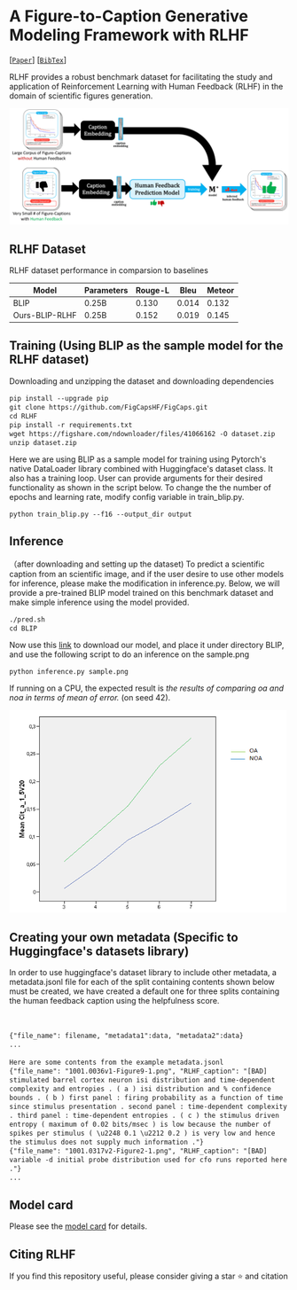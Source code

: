 # A Figure-to-Caption Generative Modeling Framework with RLHF


[[`Paper`]()]  [[`BibTex`]()]


RLHF provides a robust benchmark dataset for facilitating the study and application of Reinforcement Learning with Human Feedback (RLHF) in the domain of scientific figures generation. 



![RLHF-Framework](fig-RLHF-framework-1.png) 

## RLHF Dataset

RLHF dataset performance in comparsion to baselines

| Model            | Parameters | Rouge-L | Bleu   | Meteor |
|------------------|------------|---------|--------|--------|
| BLIP             | 0.25B      | 0.130   | 0.014  | 0.132  |
| Ours-BLIP-RLHF   | 0.25B      | 0.152   | 0.019  | 0.145  |



## Training (Using BLIP as the sample model for the RLHF dataset)

Downloading and unzipping the dataset and downloading dependencies 

```shell
pip install --upgrade pip
git clone https://github.com/FigCapsHF/FigCaps.git
cd RLHF
pip install -r requirements.txt
wget https://figshare.com/ndownloader/files/41066162 -O dataset.zip
unzip dataset.zip

```
<!-- ./cp.sh -->



<!-- Using VIT-gpt2 as a sample model for training using Huggingface's dataset library and its seq2seqTrainer for a simple training on our dataset, it will save the model under the directory model, and wills save checkpoints for every epoch. Modify the variable training_args if user wants to have different training arguments. If User desire to use other models using Huggingface's Trainer class, modify the model specification under train_vit_gpt2.py
```shell
python train_vit_gpt2.py

``` -->

<!-- Another way for Training. -->
Here we are using BLIP as a sample model for training using Pytorch's native DataLoader library combined with Huggingface's dataset class. It also has a training loop. User can provide arguments for their desired functionality as shown in the script below. To change the the number of epochs and learning rate, modify config variable in train_blip.py.
```shell
python train_blip.py --f16 --output_dir output

```

## Inference
（after downloading and setting up the dataset) To predict a scientific caption from an scientific image, and if the user desire to use other models for inference, please make the modification in inference.py. Below, we will provide a pre-trained BLIP model trained on this benchmark dataset and make simple inference using the model provided.
```shell 
./pred.sh
cd BLIP
```
Now use this [link](https://drive.google.com/file/d/1FZh95Xeyt3RlaYs_TeeiiSPwYvAuGogQ/view?usp=share_link) to download our model, and place it under directory BLIP, and use the following script to do an inference on the sample.png
```shell
python inference.py sample.png
```
If running on a CPU, the expected result is *the results of comparing oa and noa in terms of mean of error.* (on seed 42).

![Sample Scientific figure](sample.png) 


## Creating your own metadata (Specific to Huggingface's datasets library)
In order to use huggingface's dataset library to include other metadata, a metadata.jsonl file for each of the split containing contents shown below must be created, we have created a default one for three splits containing the human feedback caption using the helpfulness score.
```


{"file_name": filename, "metadata1":data, "metadata2":data}
...

Here are some contents from the example metadata.jsonl
{"file_name": "1001.0036v1-Figure9-1.png", "RLHF_caption": "[BAD] stimulated barrel cortex neuron isi distribution and time-dependent complexity and entropies . ( a ) isi distribution and % confidence bounds . ( b ) first panel : firing probability as a function of time since stimulus presentation . second panel : time-dependent complexity . third panel : time-dependent entropies . ( c ) the stimulus driven entropy ( maximum of 0.02 bits/msec ) is low because the number of spikes per stimulus ( \u2248 0.1 \u2212 0.2 ) is very low and hence the stimulus does not supply much information ."}
{"file_name": "1001.0317v2-Figure2-1.png", "RLHF_caption": "[BAD] variable -d initial probe distribution used for cfo runs reported here ."}
...
```

## Model card
Please see the [model card](model_card.md) for details.





## Citing RLHF

If you find this repository useful, please consider giving a star :star: and citation

```

```
